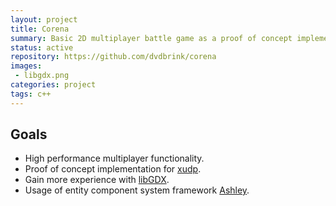 ```yaml
---
layout: project
title: Corena
summary: Basic 2D multiplayer battle game as a proof of concept implementation for xudp.
status: active
repository: https://github.com/dvdbrink/corena
images:
 - libgdx.png
categories: project
tags: c++
---
```


## Goals
* High performance multiplayer functionality.
* Proof of concept implementation for [xudp](https://danielvandenbrink.com/project/xudp).
* Gain more experience with [libGDX](https://github.com/libgdx/libgdx).
* Usage of entity component system framework [Ashley](https://github.com/libgdx/ashley). 
